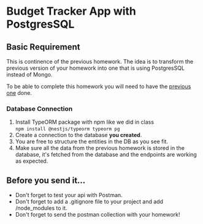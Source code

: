 # Budget Tracker App with PostgresSQL

## Basic Requirement

This is continence of the previous homework. The idea is to transform the previous version of your homework into one that is using PostgresSQL instead of Mongo.

To be able to complete this homework you will need to have the [previous one](https://github.com/sedc-codecademy/mkwd12-js-06-nodejsadv/blob/main/G5/Class08/trip-planner/homework.md) done.

### Database Connection

1. Install TypeORM package with npm like we did in class <br>
``` npm install @nestjs/typeorm typeorm pg ```
2. Create a connection to the database **you created**.
3. You are free to structure the entities in the DB as you see fit.
8. Make sure all the data from the previous homework is stored in the database, it's fetched from the database and the endpoints are working as expected.

## Before you send it...
* Don't forget to test your api with Postman.
* Don't forget to add a .gitignore file to your project and add /node_modules to it.
* Don't forget to send the postman collection with your homework!
